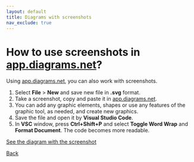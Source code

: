 ```yaml
---
layout: default
title: Diagrams with screenshots
nav_exclude: true
---
```


# How to use screenshots in [app.diagrams.net](https://app.diagrams.net/)?

Using [app.diagrams.net](https://app.diagrams.net/), you can also work with screenshots.
1. Select **File** > **New** and save new file in **.svg** format.
2. Take a screenshot, copy and paste it in [app.diagrams.net](https://app.diagrams.net/).
3. You can add any graphic elements, shapes or use any features of the graphic tool, as needed, and create new graphics.
4. Save the file and open it by **Visual Studio Code**.
5.  In **VSC** window, press **Ctrl+Shift+P** and select **Toggle Word Wrap** and **Format Document**. The code becomes more readable.

[See the diagram with the screenshot](test_screenshoot.svg)

[Back](./app_diagrams_net.md)